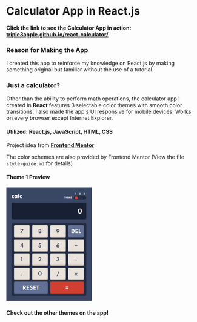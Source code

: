 # Calculator App in React.js

**Click the link to see the Calculator App in action: [triple3apple.github.io/react-calculator/](https://triple3apple.github.io/react-calculator/)**

### Reason for Making the App

I created this app to reinforce my knowledge on React.js by making something original but familiar without the use of a tutorial.

### Just a calculator?

Other than the ability to perform math operations, the calculator app I created in **React** features 3 selectable color themes with smooth color transitions. I also made the app's UI responsive for mobile devices. Works on every browser except Internet Explorer.

#### **Utilized:** React.js, JavaScript, HTML, CSS

Project idea from **[Frontend Mentor](https://www.frontendmentor.io)**

The color schemes are also provided by Frontend Mentor (View the file `style-guide.md` for details)

<h4> Theme 1 Preview </h4>
<a name="app preview image"><img src="src\img\calculator-preview.png" alt="App Preview image" height="300"></a>

<h4> Check out the other themes on the app! </h4>

<!--4. Blog about your experience building your project. Writing about your workflow, technical choices, and talking through your code is a brilliant way to reinforce what you've learned. Great platforms to write on are [dev.to](https://dev.to/), [Hashnode](https://hashnode.com/), and [CodeNewbie](https://community.codenewbie.org/).-->

